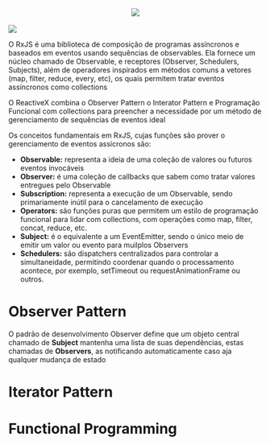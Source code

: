 <div align="center">
  <img src="https://user-images.githubusercontent.com/61476935/115932575-9432b200-a463-11eb-802d-5a056f7dbb85.png">
</div>
<br>
<img src="https://img.shields.io/static/v1?label=JavaScript&message=Library&color=pink&style=for-the-badge&logo=JavaScript"/>


O RxJS é uma biblioteca de composição de programas assíncronos e baseados em eventos usando sequências de observables. Ela fornece um
núcleo chamado de Observable, e receptores (Observer, Schedulers, Subjects), além de operadores inspirados em métodos comuns a vetores
(map, filter, reduce, every, etc), os quais permitem tratar eventos assíncronos como collections

O ReactiveX combina o Observer Pattern o Interator Pattern e Programação Funcional com collections para preencher a necessidade por
um método de gerenciamento de sequências de eventos ideal

Os conceitos fundamentais em RxJS, cujas funções são prover o gerenciamento de eventos assícronos são: 

<ul>
  <li>
    <strong>Observable:</strong> representa a ideia de uma coleção de valores ou futuros eventos invocáveis
  </li>
  <li>
    <strong>Observer:</strong> é uma coleção de callbacks que sabem como tratar valores entregues pelo Observable
  </li>
  <li>
    <strong>Subscription:</strong> representa a execução de um Observable, sendo primariamente inútil para o cancelamento de execução
  </li>
  <li>
    <strong>Operators:</strong> são funções puras que permitem um estilo de programação funcional para lidar com collections, com operações
    como map, filter, concat, reduce, etc.
  </li>
  <li>
    <strong>Subject:</strong> é o equivalente a um EventEmitter, sendo o único meio de emitir um valor ou evento para muilplos Observers
  </li>
  <li>
    <strong>Schedulers:</strong> são dispatchers centralizados para controlar a simultaneidade, permitindo coordenar quando o processamento
    acontece, por exemplo, setTimeout ou requestAnimationFrame ou outros.
  </li>
</ul>

<h1>
  Observer Pattern
</h1>

O padrão de desenvolvimento Observer define que um objeto central chamado de <strong>Subject</strong> mantenha uma lista de
suas dependências, estas chamadas de <strong>Observers</strong>, as notificando automaticamente caso aja qualquer mudança de
estado

<h1>
  Iterator Pattern
</h1>

<h1>
  Functional Programming
</h1>


 
